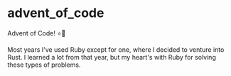 # advent_of_code

Advent of Code! ⭐️🎄

Most years I've used Ruby except for one, where I decided to venture into Rust. I learned a lot from that year, but my heart's with Ruby for solving these types of problems.

